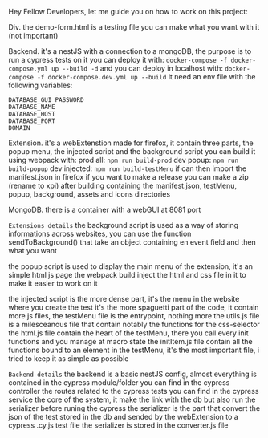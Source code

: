 Hey Fellow Developers,
let me guide you on how to work on this project:

Div.
the demo-form.html is a testing file you can make what you want with it (not important)

Backend.
it's a nestJS with a connection to a mongoDB, the purpose is to run a cypress tests on it
you can deploy it with: ``docker-compose -f docker-compose.yml up --build -d``
and you can deploy in localhost with: ``docker-compose -f docker-compose.dev.yml up --build``
it need an env file with the following variables:
```DATABASE_GUI_USER
DATABASE_GUI_PASSWORD
DATABASE_NAME
DATABASE_HOST
DATABASE_PORT
DOMAIN
```

Extension.
it's a webExtenstion made for firefox, it contain three parts, the popup menu, the injected script and the background script
you can build it using webpack with: 
prod all: ``npm run build-prod``
dev popup: ``npm run build-popup``
dev injected: ``npm run build-testMenu``
if can then import the manifest.json in firefox
if you want to make a release you can make a zip (rename to xpi) after building containing the manifest.json, testMenu, popup, background, assets and icons directories

MongoDB.
there is a container with a webGUI at 8081 port


```Extensions details```
the background script is used as a way of storing informations across websites,
you can use the function sendToBackground() that take an object containing en event field and then what you want

the popup script is used to display the main menu of the extension, it's an simple html js page
the webpack build inject the html and css file in it to make it easier to work on it

the injected script is the more dense part, it's the menu in the website where you create the test
it's the more spaguetti part of the code, it contain more js files,
the testMenu file is the entrypoint, nothing more
the utils.js file is a milesceanous file that contain notably the functions for the css-selector
the html.js file contain the heart of the testMenu, there you call every init functions and you manage at macro state
the initItem.js file contain all the functions bound to an element in the testMenu, it's the most important file,
i tried to keep it as simple as possible


```Backend details```
the backend is a basic nestJS config, almost everything is contained in the cypress module/folder
you can find in the cypress controller the routes related to the cypress tests
you can find in the cypress service the core of the system, it make the link with the db but also run the serializer before runing the cypress
the serializer is the part that convert the json of the test stored in the db and sended by the webExtension to a cypress .cy.js test file
the serializer is stored in the converter.js file
